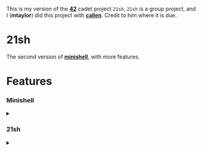 This is my version of the **[42](https://www.42.us.org/)** cadet project `21sh`. `21sh` is a group project, and I (**mtaylor**) did this project with **[callen](https://github.com/MrChafeits)**. Credit to him where it is due.

# 21sh
The second version of **[minishell](https://github.com/motaylormo/minishell)**, with more features.

# Features
### Minishell
<details><summary></summary>

* The executable are those you can find in the paths indicated in the `PATH` variable
* You must deal correctly with the `PATH` and the environment
* You must implement a series of builtins:
	* `echo`
	* `cd`
	* `setenv`
	* `unsetenv`
	* `env`
	* `exit`
* You must implement expansion of variable references `$` and the tilde `~`
* Management of signals and in particular `C-c` (`SIGINT`)
* Management of execution rights in the `PATH` environment variable
</details>

### 21sh
<details><summary></summary>

* The `C-d` and `C-c` keys combination features for line edition and process execution
* The `;` command line separator
* Pipes `|`
* The 4 following redirections which follow the general format of `[n]redir-op word`:
  * Redirecting Input
	* `[n]<word`  : open file 'word' for reading on the specified file descriptor (2.7.1)
  * Redirecting Output
	* `[n]>word`  : create and/or open file 'word' for writing on the specified file descriptor (2.7.2)
  * Appending Redirected Output
	* `[n]>>word` : create and/or open file 'word' for appending on the specified file descriptor (2.7.3)
  * Here-Document
	* `[n]<<word` : redirects subsequent lines read by the shell to the input of a command (2.7.4)
* File descriptor Duplication
  * Duplicating Input File Descriptor
	* `[n]<&word` : duplicate one input file descriptor from another, or close one. (2.7.5)
  * Duplicating Output File Descriptor
	* `[n]>&word` : duplicate one output file descriptor from another, or close one. (2.7.6)
  * Open File Descriptors for Reading and Writing
	* `[n]<>word` : open file that is the expansion of *word* for reading and writing on *n* or stdin if *n* is unspecified. (2.7.7)
* A line editing feature using the `termcaps` library. You must at least implement the following features
	* Edit the line where the cursor is located
	* Move the cursor left and right to be able to edit the line at a specific location. Obviously new characters have to be inserted between the existing ones similarly to a classic shell.
		* Move directly by word towards the left or the right using `C-left`(`M-b`) and `C-right`(`M-b`) or any other reasonable combination of keys.
		* Go directly to the beginning or the end of a line by pressing `home`(`C-a`) and `end`(`C-e`).
	* Use up and down arrows to navigate through the command history which we will then be able to edit if we feel like it (the line, not the history)
	* Cut, copy, and/or paste all or part of a line using the key sequence you prefer.
        * `C-k` : cut/kill current line contents from cursor position to the end of the line, into the temp-buffer.
        * `C-y` : paste/yank the current temp-buffer/kill-ring contents to cursor position.
        * `C-d` : forward delete character, similarly to how the `delete` functions.
        * `C-w` : cut/kill the immediately preceeding word into the temp-buffer, including any trailing whitespace.
	* Write AND edit a command over a few lines. In that case, we would love that `C-up`(`C-p`) and `C-down`(`C-n`) allow to go from one line to another in the command while remaining in the same column or otherwise the most appropriate column.
	* Completely manage quotes and double quotes, even on several lines (expansions excluded).
        * `'` Single quotes suppress normal expansions and preserve whitespace in the enclosed string
        * `"` Double quotes preserve whitespace and allow for variable expansion but not tilde expansion

[important reference](http://pubs.opengroup.org/onlinepubs/9699919799/)

</details>
